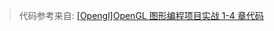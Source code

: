 <!--
 * @?: *********************************************************************
 * @Author: Weidows
 * @Date: 2021-12-15 18:02:23
 * @LastEditors: Weidows
 * @LastEditTime: 2021-12-15 18:02:24
 * @FilePath: \C++\src\OpenGL\readme.md
 * @Description:
 * @!: *********************************************************************
-->

> 代码参考来自: [[Opengl]OpenGL 图形编程项目实战 1-4 章代码](https://blog.csdn.net/m0_45338067/article/details/110870597)

